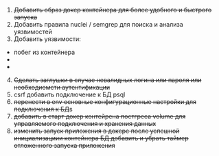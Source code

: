 1. ~~Добавить образ докер контейнера для более удобного и быстрого запуска~~
2. Добавить правила nuclei / semgrep для поиска и анализа уязвимостей
3. Добавить уязвимости:
- побег из контейнера
-
-
4. ~~Cделать заглушки в случае невалидных логина или пароля или необходиомсти аутентификации~~
5. csrf добавить подключение к БД psql
6. ~~перенести в env основные конфигурационные настройки для подключения к БД~~s
7. ~~добавить в старт докер контейрена постгреса volume для управляемого подключения и хранения данных~~
8. ~~изменить запуск приложения в докере после успешной инициализациии контейнера БД добавить и убрать таймер отложенного запуска приложения~~